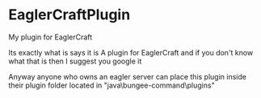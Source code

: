 # EaglerCraftPlugin
My plugin for EaglerCraft

Its exactly what is says it is 
A plugin  for EaglerCraft and if you don't know what that is then I suggest you google it 

Anyway anyone who owns an eagler server can place this plugin inside their plugin folder located in "java\bungee-command\plugins"
